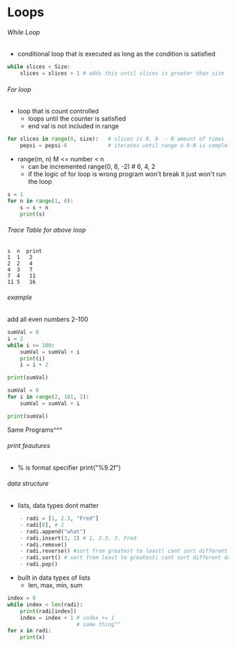 # Loops 

###### While Loop
- conditional loop that is executed as long as the condition is satisfied 
```python
while slices < Size:
    slices = slices + 1 # adds this until slices is greater than size 
```

###### For loop
- loop that is count controlled 
    - loops until the counter is satisfied 
    - end val is not included in range
```python
for slices in range(0, size):   # slices is 0, 0  - N amount of times
    pepsi = pepsi-6             # iterates until range o 0-N is completed 
```
- range(m, n)  M <= number < n
    - can be incremented range(0, 8, -2) # 6, 4, 2
    - if the logic of for loop is wrong program won't break it just won't run the loop
```python
s = 1
for n in range(1, 6):
    s = s + n
    print(s)
```
###### Trace Table for above loop
```
s  n  print
1  1   2
2  2   4
4  3   7
7  4   11
11 5   16
```

###### example
add all even numbers 2-100 
```python
sumVal = 0
i = 2
while i <= 100:
    sumVal = sumVal + i
    print(i)
    i = i + 2 

print(sumVal)
```
```python
sumVal = 0
for i in range(2, 101, 2):
    sumVal = sumVal + i

print(sumVal)
```
Same Programs^^^

###### print feautures
- % is format specifier 
print("%9.2f")

###### data structure 
- lists, data types dont matter
```python
    - radi = [1, 2.3, "Fred"]
    - radi[0], # 1
    - radi.append("what")
    - radi.insert(3, 2) # 1, 2.3, 3, Fred
    - radi.remove()
    - radi.reverse() #sort from greatest to least( cant sort different data types )
    - radi.sort() # sort from least to greatest( cant sort different data types )
    - radi.pop() 
```
- built in data types of lists
    - len, max, min, sum

```python
index = 0
while index < len(radi):
    print(radi[index])
    index = index + 1 # index += 1
                      # same thing^^
for x in radi:
    print(x)
```

